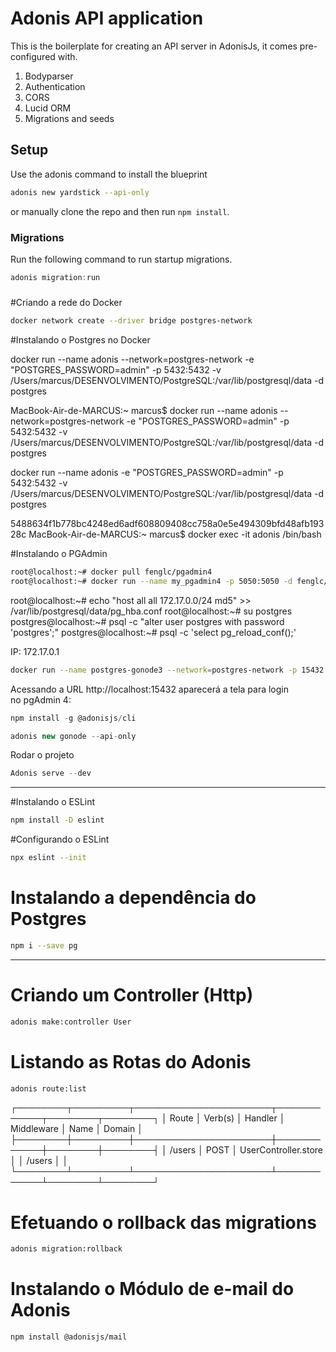 # Adonis API application

This is the boilerplate for creating an API server in AdonisJs, it comes pre-configured with.

1. Bodyparser
2. Authentication
3. CORS
4. Lucid ORM
5. Migrations and seeds

## Setup

Use the adonis command to install the blueprint

```bash
adonis new yardstick --api-only
```

or manually clone the repo and then run `npm install`.

### Migrations

Run the following command to run startup migrations.

```js
adonis migration:run
```

#####

#Criando a rede do Docker

```sh
docker network create --driver bridge postgres-network
```

#Instalando o Postgres no Docker

docker run --name adonis --network=postgres-network -e "POSTGRES_PASSWORD=admin" -p 5432:5432 -v /Users/marcus/DESENVOLVIMENTO/PostgreSQL:/var/lib/postgresql/data -d postgres

MacBook-Air-de-MARCUS:~ marcus\$ docker run --name adonis --network=postgres-network -e "POSTGRES_PASSWORD=admin" -p 5432:5432 -v /Users/marcus/DESENVOLVIMENTO/PostgreSQL:/var/lib/postgresql/data -d postgres

docker run --name adonis -e "POSTGRES_PASSWORD=admin" -p 5432:5432 -v /Users/marcus/DESENVOLVIMENTO/PostgreSQL:/var/lib/postgresql/data -d postgres

5488634f1b778bc4248ed6adf608809408cc758a0e5e494309bfd48afb19328c
MacBook-Air-de-MARCUS:~ marcus\$ docker exec -it adonis /bin/bash

#Instalando o PGAdmin

```sh
root@localhost:~# docker pull fenglc/pgadmin4
root@localhost:~# docker run --name my_pgadmin4 -p 5050:5050 -d fenglc/pgadmin4
```

root@localhost:~# echo "host all all 172.17.0.0/24 md5" >> /var/lib/postgresql/data/pg_hba.conf
root@localhost:~# su postgres
postgres@localhost:~# psql -c "alter user postgres with password 'postgres';"
postgres@localhost:~# psql -c 'select pg_reload_conf();'

IP: 172.17.0.1

```sh
docker run --name postgres-gonode3 --network=postgres-network -p 15432:80 -e "PGADMIN_DEFAULT_EMAIL=mpaulobr@gmail.com” -e "PGADMIN_DEFAULT_PASSWORD=admin” -d dpage/pgadmin4
```

Acessando a URL http://localhost:15432 aparecerá a tela para login no pgAdmin 4:

```js
npm install -g @adonisjs/cli
```

```js
adonis new gonode --api-only
```

Rodar o projeto

```js
Adonis serve --dev
```

---

#Instalando o ESLint

```sh
npm install -D eslint
```

#Configurando o ESLint

```sh
npx eslint --init
```

# Instalando a dependência do Postgres

```sh
npm i --save pg
```

---

# Criando um Controller (Http)

```sh
adonis make:controller User
```

# Listando as Rotas do Adonis

```sh
adonis route:list
```

┌────────┬─────────┬──────────────────────┬────────────┬────────┬────────┐
│ Route │ Verb(s) │ Handler │ Middleware │ Name │ Domain │
├────────┼─────────┼──────────────────────┼────────────┼────────┼────────┤
│ /users │ POST │ UserController.store │ │ /users │ │
└────────┴─────────┴──────────────────────┴────────────┴────────┴────────┘

# Efetuando o rollback das migrations

```sh
adonis migration:rollback
```

# Instalando o Módulo de e-mail do Adonis

```sh
npm install @adonisjs/mail
```
